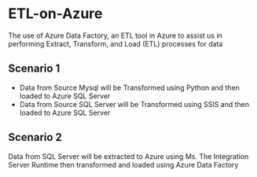 # ETL-on-Azure
The use of Azure Data Factory, an ETL tool in Azure to assist us in performing Extract, Transform, and Load (ETL) processes for data

## Scenario 1
- Data from Source Mysql will be Transformed using Python and then loaded to Azure SQL Server
- Data from Source SQL Server will be Transformed using SSIS and then loaded to Azure SQL Server

## Scenario 2
Data from SQL Server will be extracted to Azure using Ms. The Integration Server Runtime then transformed and loaded using Azure Data Factory


